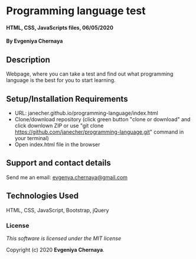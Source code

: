 # Programming language test

#### HTML, CSS, JavaScripts files,  06/05/2020

#### By **Evgeniya Chernaya**

## Description

Webpage, where you can take a test and find out what programming language is the best for you to start learning. 

## Setup/Installation Requirements

* URL: janecher.github.io/programming-language/index.html
* Clone/download repository (click green button "clone or download" and click downlown ZIP or use "git clone https://github.com/janecher/programming-language.git" command in your terminal)
* Open index.html file in the browser

## Support and contact details

Send me an email: evgenya.chernaya@gmail.com

## Technologies Used

HTML, CSS, JavaScript, Bootstrap, jQuery

### License

_This software is licensed under the MIT license_

Copyright (c) 2020 **Evgeniya Chernaya**.
